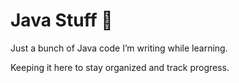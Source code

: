 # Java Stuff 🚀

Just a bunch of Java code I’m writing while learning.

Keeping it here to stay organized and track progress.
